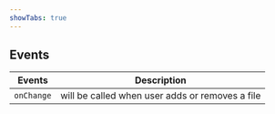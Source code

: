 ```yaml
---
showTabs: true
---
```


## Events

| Events     | Description                                                     |
| ---------- | --------------------------------------------------------------- |
| `onChange` |  will be called when user adds or removes a file                |
